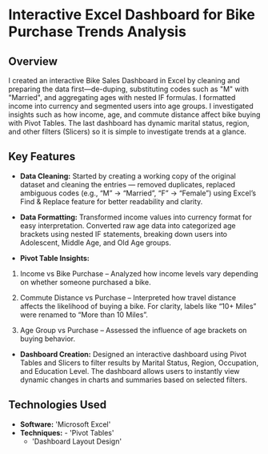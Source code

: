 # Interactive Excel Dashboard for Bike Purchase Trends Analysis



## Overview

I created an interactive Bike Sales Dashboard in Excel by cleaning and preparing the data first—de-duping, substituting codes such as "M" with "Married", and aggregating ages with nested IF formulas. I formatted income into currency and segmented users into age groups. I investigated insights such as how income, age, and commute distance affect bike buying with Pivot Tables. The last dashboard has dynamic marital status, region, and other filters (Slicers) so it is simple to investigate trends at a glance.


## Key Features

- **Data Cleaning:** Started by creating a working copy of the original dataset and
cleaning the entries — removed duplicates, replaced ambiguous
codes (e.g., “M” → “Married”, “F” → “Female”) using Excel’s Find &
Replace feature for better readability and clarity.

- **Data Formatting:** Transformed income values into currency format for easy
interpretation. Converted raw age data into categorized age brackets
using nested IF statements, breaking down users into Adolescent,
Middle Age, and Old Age groups.

- **Pivot Table Insights:**

1. Income vs Bike Purchase – Analyzed how income levels vary
depending on whether someone purchased a bike.

2. Commute Distance vs Purchase – Interpreted how travel
distance affects the likelihood of buying a bike. For clarity,
labels like “10+ Miles” were renamed to “More than 10 Miles”.

3. Age Group vs Purchase – Assessed the influence of age
brackets on buying behavior.

- **Dashboard Creation:** Designed an interactive dashboard using Pivot Tables and Slicers to
filter results by Marital Status, Region, Occupation, and Education
Level. The dashboard allows users to instantly view dynamic changes
in charts and summaries based on selected filters.

## Technologies Used

- **Software:** 'Microsoft Excel'
- **Techniques:**
       - 'Pivot Tables'
  - 'Dashboard Layout Design'  










